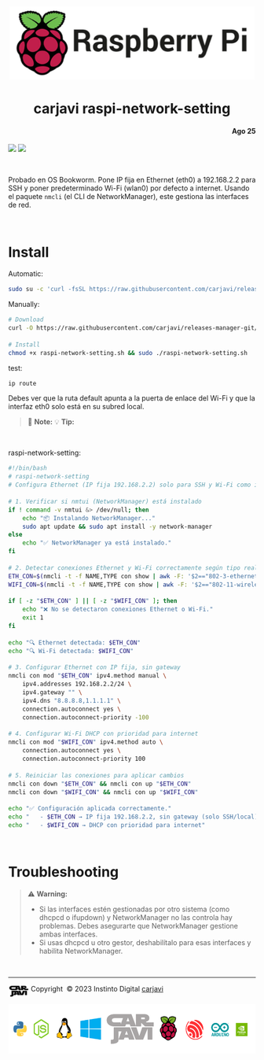 <p align="center"><img src="./img/raspberry_pi.jpg" width="500"  alt=" " /></p>
<h1 align="center"> carjavi raspi-network-setting </h1> 
<h4 align="right">Ago 25</h4>

<p>
<img src="https://img.shields.io/badge/OS%20-Raspbian%20GNU%2FLinux%20(Bookworm)-yellowgreen">
<img src="https://img.shields.io/badge/Hardware-Raspberry%20ver%204-red">
</p>

<br>

Probado en OS Bookworm. Pone IP fija en Ethernet (eth0) a 192.168.2.2 para SSH y poner predeterminado Wi-Fi (wlan0) por defecto a internet. Usando el paquete ```nmcli```  (el CLI de NetworkManager), este gestiona las interfaces de red.

<br>

# Install
Automatic:
```bash
sudo su -c 'curl -fsSL https://raw.githubusercontent.com/carjavi/releases-manager-git/main/install_file.sh | bash'

```
Manually:
```bash
# Download
curl -O https://raw.githubusercontent.com/carjavi/releases-manager-git/main/install_file.sh

# Install
chmod +x raspi-network-setting.sh && sudo ./raspi-network-setting.sh
```

test:
```bash
ip route
```
Debes ver que la ruta default apunta a la puerta de enlace del Wi-Fi y que la interfaz eth0 solo está en su subred local.

> :memo: **Note:**
> :bulb: **Tip:**

<br>

raspi-network-setting:
```bash
#!/bin/bash
# raspi-network-setting
# Configura Ethernet (IP fija 192.168.2.2) solo para SSH y Wi-Fi como internet

# 1. Verificar si nmtui (NetworkManager) está instalado
if ! command -v nmtui &> /dev/null; then
    echo "📦 Instalando NetworkManager..."
    sudo apt update && sudo apt install -y network-manager
else
    echo "✅ NetworkManager ya está instalado."
fi

# 2. Detectar conexiones Ethernet y Wi-Fi correctamente según tipo real
ETH_CON=$(nmcli -t -f NAME,TYPE con show | awk -F: '$2=="802-3-ethernet"{print $1; exit}')
WIFI_CON=$(nmcli -t -f NAME,TYPE con show | awk -F: '$2=="802-11-wireless"{print $1; exit}')

if [ -z "$ETH_CON" ] || [ -z "$WIFI_CON" ]; then
    echo "❌ No se detectaron conexiones Ethernet o Wi-Fi."
    exit 1
fi

echo "🔍 Ethernet detectada: $ETH_CON"
echo "🔍 Wi-Fi detectada: $WIFI_CON"

# 3. Configurar Ethernet con IP fija, sin gateway
nmcli con mod "$ETH_CON" ipv4.method manual \
    ipv4.addresses 192.168.2.2/24 \
    ipv4.gateway "" \
    ipv4.dns "8.8.8.8,1.1.1.1" \
    connection.autoconnect yes \
    connection.autoconnect-priority -100

# 4. Configurar Wi-Fi DHCP con prioridad para internet
nmcli con mod "$WIFI_CON" ipv4.method auto \
    connection.autoconnect yes \
    connection.autoconnect-priority 100

# 5. Reiniciar las conexiones para aplicar cambios
nmcli con down "$ETH_CON" && nmcli con up "$ETH_CON"
nmcli con down "$WIFI_CON" && nmcli con up "$WIFI_CON"

echo "✅ Configuración aplicada correctamente."
echo "   - $ETH_CON → IP fija 192.168.2.2, sin gateway (solo SSH/local)"
echo "   - $WIFI_CON → DHCP con prioridad para internet"

```



<br>

# Troubleshooting
> :warning: **Warning:**
> * Si las interfaces estén gestionadas por otro sistema (como dhcpcd o ifupdown) y NetworkManager no las controla hay problemas. Debes asegurarte que NetworkManager gestione ambas interfaces.
> * Si usas dhcpcd u otro gestor, deshabilítalo para esas interfaces y habilita NetworkManager.

<br>

---

<div>
  <p>
    <img  align="top" width="42" style="padding:0px 0px 0px 0px;" src="./img/carjavi.png"/> Copyright &nbsp;&copy; 2023 Instinto Digital <a href="https://carjavi.github.io/" title="carjavi.github">carjavi</a>
  </p>
</div>

<p align="center">
    <a href="https://instintodigital.net/" target="_blank"><img src="./img/developer.png" height="100" alt="www.instintodigital.net"></a>
</p>